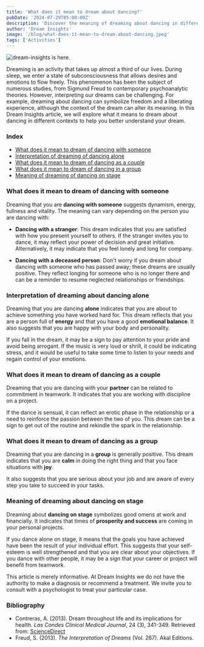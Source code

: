 ```yaml
---
title: 'What does it mean to dream about dancing?'
pubDate: '2024-07-29T05:00:00Z'
description: 'Discover the meaning of dreaming about dancing in different contexts and what your subconscious might be trying to communicate to you.'
author: 'Dream Insights'
image: '/blog/what-does-it-mean-to-dream-about-dancing.jpeg'
tags: ['Activities']
---
```


![dream-insights is here.](/blog/what-does-it-mean-to-dream-about-dancing.jpeg)

Dreaming is an activity that takes up almost a third of our lives. During sleep, we enter a state of subconsciousness that allows desires and emotions to flow freely. This phenomenon has been the subject of numerous studies, from Sigmund Freud to contemporary psychoanalytic theories. However, interpreting our dreams can be challenging. For example, dreaming about dancing can symbolize freedom and a liberating experience, although the context of the dream can alter its meaning. In this Dream Insights article, we will explore what it means to dream about dancing in different contexts to help you better understand your dream.

### Index

- [What does it mean to dream of dancing with someone](#what-does-it-mean-to-dream-of-dancing-with-someone)
- [Interpretation of dreaming of dancing alone](#interpretation-of-dreaming-of-dancing-alone)
- [What does it mean to dream of dancing as a couple](#what-does-it-mean-to-dream-of-dancing-as-a-couple)
- [What does it mean to dream of dancing in a group](#what-does-it-mean-to-dream-of-dancing-in-a-group)
- [Meaning of dreaming of dancing on stage](#meaning-of-dreaming-of-dancing-on-stage)

### What does it mean to dream of dancing with someone

Dreaming that you are **dancing with someone** suggests dynamism, energy, fullness and vitality. The meaning can vary depending on the person you are dancing with:

- **Dancing with a stranger**: This dream indicates that you are satisfied with how you present yourself to others. If the stranger invites you to dance, it may reflect your power of decision and great initiative. Alternatively, it may indicate that you feel lonely and long for company.

- **Dancing with a deceased person**: Don't worry if you dream about dancing with someone who has passed away; these dreams are usually positive. They reflect longing for someone who is no longer there and can be a reminder to resume neglected relationships or friendships.

### Interpretation of dreaming about dancing alone

Dreaming that you are dancing **alone** indicates that you are about to achieve something you have worked hard for. This dream reflects that you are a person full of **energy** and that you have a good **emotional balance**. It also suggests that you are happy with your body and personality.

If you fall in the dream, it may be a sign to pay attention to your pride and avoid being arrogant. If the music is very loud or shrill, it could be indicating stress, and it would be useful to take some time to listen to your needs and regain control of your emotions.

### What does it mean to dream of dancing as a couple

Dreaming that you are dancing with your **partner** can be related to commitment in teamwork. It indicates that you are working with discipline on a project. 

If the dance is sensual, it can reflect an erotic phase in the relationship or a need to reinforce the passion between the two of you. This dream can be a sign to get out of the routine and rekindle the spark in the relationship. 

### What does it mean to dream of dancing as a group

Dreaming that you are dancing in a **group** is generally positive. This dream indicates that you are **calm** in doing the right thing and that you face situations with **joy**. 

It also suggests that you are serious about your job and are aware of every step you take to succeed in your tasks.

### Meaning of dreaming about dancing on stage

Dreaming about **dancing on stage** symbolizes good omens at work and financially. It indicates that times of **prosperity and success** are coming in your personal projects.

If you dance alone on stage, it means that the goals you have achieved have been the result of your individual effort. This suggests that your self-esteem is well strengthened and that you are clear about your objectives. If you dance with other people, it may be a sign that your career or project will benefit from teamwork.

This article is merely informative. At Dream Insights we do not have the authority to make a diagnosis or recommend a treatment. We invite you to consult with a psychologist to treat your particular case.

### Bibliography

- Contreras, A. (2013). Dream throughout life and its implications for health. *Las Condes Clinical Medical Journal*, 24 (3), 341-349. Retrieved from: [ScienceDirect](https://www.sciencedirect.com/science/article/pii/S0716864013701718#bib0010)
- Freud, S. (2013). *The Interpretation of Dreams* (Vol. 267). Akal Editions.
